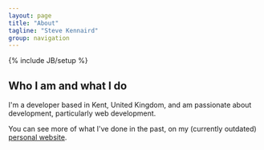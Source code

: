 ```yaml
---
layout: page
title: "About"
tagline: "Steve Kennaird"
group: navigation
---
```

{% include JB/setup %}

## Who I am and what I do ##

I'm a developer based in Kent, United Kingdom, and am passionate about development, particularly web development.

You can see more of what I've done in the past, on my (currently outdated) [personal website](http://www.steveonthefly.co.uk/).